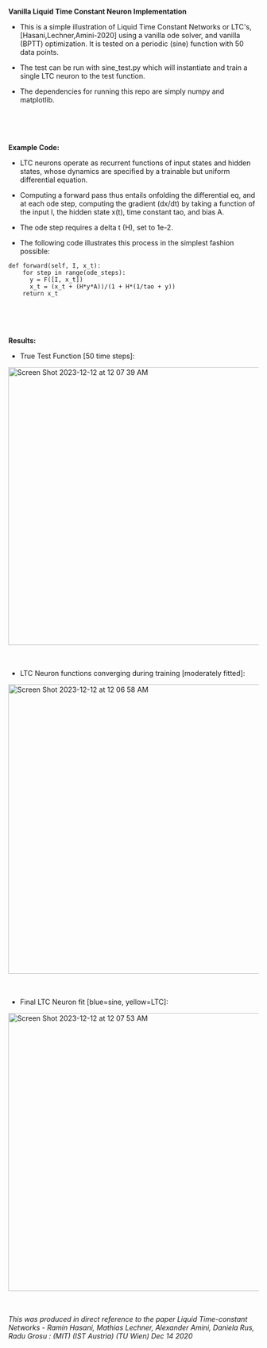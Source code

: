 **Vanilla Liquid Time Constant Neuron Implementation**

- This is a simple illustration of Liquid Time Constant Networks or LTC's, [Hasani,Lechner,Amini-2020] using a vanilla ode solver, 
and vanilla (BPTT) optimization. It is tested on a periodic (sine) function with 50 data points.

- The test can be run with sine_test.py which will instantiate and train a single LTC neuron to the test function.

- The dependencies for running this repo are simply numpy and matplotlib.

<br>
<br>
<br>

**Example Code:**

- LTC neurons operate as recurrent functions of input states and hidden states, whose dynamics
  are specified by a trainable but uniform differential equation.

- Computing a forward pass thus entails onfolding the differential eq, and at each ode step, computing
  the gradient (dx/dt) by taking a function of the input I, the hidden state x(t), time constant tao, and
  bias A.

- The ode step requires a delta t (H), set to 1e-2.
  
- The following code illustrates this process in the simplest fashion possible:

```
def forward(self, I, x_t):
    for step in range(ode_steps):
      y = F([I, x_t]) 
      x_t = (x_t + (H*y*A))/(1 + H*(1/tao + y))
    return x_t
```

<br>
<br>
<br>

**Results:**

- True Test Function [50 time steps]:
<img width="560" alt="Screen Shot 2023-12-12 at 12 07 39 AM" src="https://github.com/J-sandler/Liquid_Time_Constant_Networks/assets/108235294/e9aa2aa7-b95c-40f1-9b82-827c15b24e8f">

<br>
<br>
<br>

- LTC Neuron functions converging during training [moderately fitted]:
<img width="583" alt="Screen Shot 2023-12-12 at 12 06 58 AM" src="https://github.com/J-sandler/Liquid_Time_Constant_Networks/assets/108235294/e0e87adb-ac79-429b-babf-bbb41496da09">

<br>
<br>
<br>

- Final LTC Neuron fit [blue=sine, yellow=LTC]:
<img width="560" alt="Screen Shot 2023-12-12 at 12 07 53 AM" src="https://github.com/J-sandler/Liquid_Time_Constant_Networks/assets/108235294/b99581ce-b831-4cb6-86b3-d2bf10ed91a2">

<br>
<br>
<br>

*This was produced in direct reference to the paper Liquid Time-constant Networks - Ramin Hasani, Mathias Lechner, Alexander Amini, Daniela Rus, Radu Grosu : (MIT) (IST Austria) (TU Wien) Dec 14 2020*
